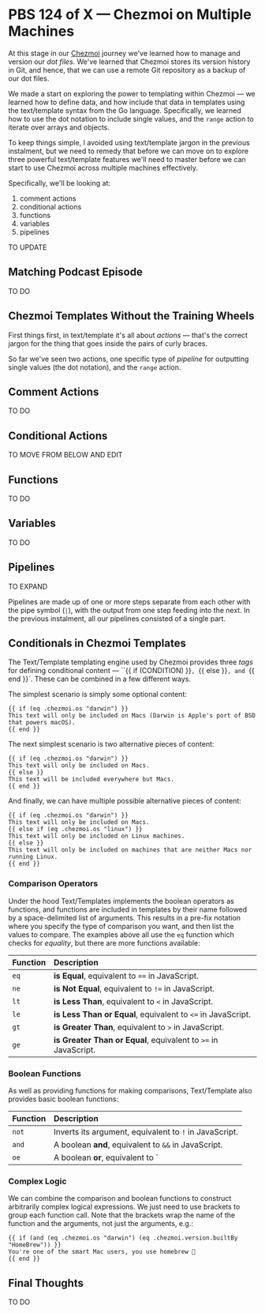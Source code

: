 # PBS 124 of X — Chezmoi on Multiple Machines

At this stage in our [Chezmoi](https://www.chezmoi.io/) journey we've learned how to manage and version our *dot files*. We've learned that Chezmoi stores its version history in Git, and hence, that we can use a remote Git repository as a backup of our dot files.

We made a start on exploring the power to templating within Chezmoi — we learned how to define data, and how include that data in templates using the text/template syntax from the Go language. Specifically, we learned how to use the dot notation to include single values, and the `range` action to iterate over arrays and objects.

To keep things simple, I avoided using text/template jargon in the previous instalment, but we need to remedy that before we can move on to explore three powerful text/template features we'll need to master before we can start to use Chezmoi across multiple machines effectively.

Specifically, we'll be looking at:

1. comment actions
2. conditional actions
3. functions
4. variables
5. pipelines

TO UPDATE

## Matching Podcast Episode

TO DO

## Chezmoi Templates Without the Training Wheels

First things first, in text/template it's all about *actions* — that's the correct jargon for the thing that goes inside the pairs of curly braces.

So far we've seen two actions, one specific type of *pipeline* for outputting single values (the dot notation), and the `range` action.

## Comment Actions

TO DO

## Conditional Actions

TO MOVE FROM BELOW AND EDIT

## Functions

TO DO

## Variables

TO DO

## Pipelines

TO EXPAND

Pipelines are made up of one or more steps separate from each other with the pipe symbol (`|`), with the output from one step feeding into the next. In the previous instalment, all our pipelines consisted of a single part.












## Conditionals in Chezmoi Templates

The Text/Template templating engine used by Chezmoi provides three *tags* for defining conditional content — ``{{ if (CONDITION) }}`, `{{ else }}`, and `{{ end }}`. These can be combined in a few different ways.

The simplest scenario is simply some optional content:

```
{{ if (eq .chezmoi.os "darwin") }}
This text will only be included on Macs (Darwin is Apple's port of BSD that powers macOS).
{{ end }}
```

The next simplest scenario is two alternative pieces of content:

```
{{ if (eq .chezmoi.os "darwin") }}
This text will only be included on Macs.
{{ else }}
This text will be included everywhere but Macs.
{{ end }}
```

And finally, we can have multiple possible alternative pieces of content:

```
{{ if (eq .chezmoi.os "darwin") }}
This text will only be included on Macs.
{{ else if (eq .chezmoi.os "linux") }}
This text will only be included on Linux machines.
{{ else }}
This text will only be included on machines that are neither Macs nor running Linux.
{{ end }}
```

### Comparison Operators

Under the hood Text/Templates implements the boolean operators as functions, and functions are included in templates by their name followed by a space-delimited list of arguments. This results in a pre-fix notation where you specify the type of comparison you want, and then list the values to compare. The examples above all use the `eq` function which checks for *equality*, but there are more functions available:

| Function | Description |
| :--- | :--- |
| `eq` | **is Equal**, equivalent to `==` in JavaScript. |
| `ne` | **is Not Equal**, equivalent to `!=` in JavaScript. |
| `lt`| **is Less Than**, equivalent to `<` in JavaScript. |
| `le`| **is Less Than or Equal**, equivalent to `<=` in JavaScript. |
| `gt`| **is Greater Than**, equivalent to `>` in JavaScript. |
| `ge`| **is Greater Than or Equal**, equivalent to `>=` in JavaScript. |

### Boolean Functions

As well as providing functions for making comparisons, Text/Template also provides basic boolean functions:

| Function | Description |
| :--- | :--- |
| `not` | Inverts its argument, equivalent to `!` in JavaScript. |
| `and` | A boolean **and**, equivalent to `&&` in JavaScript. |
| `oe` | A boolean **or**, equivalent to `||` in JavaScript. |

### Complex Logic

We can combine the comparison and boolean functions to construct arbitrarily complex logical expressions. We just need to use brackets to group each function call. Note that the brackets wrap the name of the function and the arguments, not just the arguments, e.g.:

```
{{ if (and (eq .chezmoi.os "darwin") (eq .chezmoi.version.builtBy "HomeBrew")) }}
You're one of the smart Mac users, you use homebrew 🙂
{{ end }}
```

## Final Thoughts

TO DO